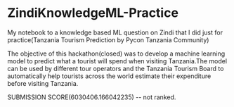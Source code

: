 # ZindiKnowledgeML-Practice
My notebook to a knowledge based ML question on Zindi that I did just for practice(Tanzania Tourism Prediction by Pycon Tanzania Community)

The objective of this hackathon(closed) was to develop a machine learning model to predict what a tourist will spend when visiting Tanzania.The model can be used by different tour operators and the Tanzania Tourism Board to automatically help tourists across the world estimate their expenditure before visiting Tanzania.

SUBMISSION SCORE(6030406.166042235) -- not ranked.

